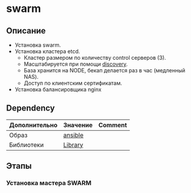# swarm
## Описание
* Установка swarm.
* Установка кластера etcd.
  * Кластер размером по количеству control серверов (3).
  * Масштабируется при помощи [discovery](https://discovery.etcd.io/).
  * База хранится на NODE, бекап делается раз в час (медленный NAS).
  * Доступ по клиентским сертификатам.
* Установка балансировщика nginx

## Dependency
| Дополнительно | Значение                                              | Comment |
|:--------------|:------------------------------------------------------|:--------|
| Образ         | [ansible](https://github.com/FZEN475/ansible-image)   |         |
| Библиотеки    | [Library](https://github.com/FZEN475/ansible-library) |         |

## Этапы
### Установка мастера SWARM































